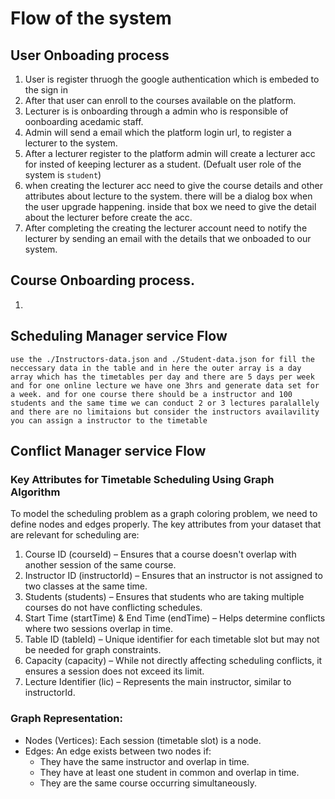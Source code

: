 # Flow of the system

## User Onboading process

1. User is register thruogh the google authentication which is embeded to the sign in
2. After that user can enroll to the courses available on the platform.
3. Lecturer is is onboarding through a admin who is responsible of oonboarding acedamic staff.
4. Admin will send a email which the platform login url, to register a lecturer to the system.
5. After a lecturer register to the platform admin will create a lecturer acc for insted of keeping lecturer as a student. (Defualt user role of the system is `student`)
6. when creating the lecturer acc need to give the course details and other attributes about lecture to the system. there will be a dialog box when the user upgrade happening. inside that box we need to give the detail about the lecturer before create the acc.
7. After completing the creating the lecturer account need to notify the lecturer by sending an email with the details that we onboaded to our system.

## Course Onboarding process.

1.

## Scheduling Manager service Flow

```plaintext
use the ./Instructors-data.json and ./Student-data.json for fill the neccessary data in the table and in here the outer array is a day array which has the timetables per day and there are 5 days per week and for one online lecture we have one 3hrs and generate data set for a week. and for one course there should be a instructor and 100 students and the same time we can conduct 2 or 3 lectures paralallely and there are no limitaions but consider the instructors availavility you can assign a instructor to the timetable
```

## Conflict Manager service Flow

### Key Attributes for Timetable Scheduling Using Graph Algorithm

To model the scheduling problem as a graph coloring problem, we need to define nodes and edges properly. The key attributes from your dataset that are relevant for scheduling are:

1. Course ID (courseId) – Ensures that a course doesn't overlap with another session of the same course.
2. Instructor ID (instructorId) – Ensures that an instructor is not assigned to two classes at the same time.
3. Students (students) – Ensures that students who are taking multiple courses do not have conflicting schedules.
4. Start Time (startTime) & End Time (endTime) – Helps determine conflicts where two sessions overlap in time.
5. Table ID (tableId) – Unique identifier for each timetable slot but may not be needed for graph constraints.
6. Capacity (capacity) – While not directly affecting scheduling conflicts, it ensures a session does not exceed its limit.
7. Lecture Identifier (lic) – Represents the main instructor, similar to instructorId.

### Graph Representation:

- Nodes (Vertices): Each session (timetable slot) is a node.
- Edges: An edge exists between two nodes if:
  - They have the same instructor and overlap in time.
  - They have at least one student in common and overlap in time.
  - They are the same course occurring simultaneously.

